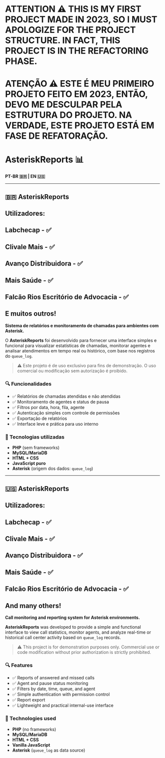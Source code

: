# ATTENTION ⚠️ THIS IS MY FIRST PROJECT MADE IN 2023, SO I MUST APOLOGIZE FOR THE PROJECT STRUCTURE. IN FACT, THIS PROJECT IS IN THE REFACTORING PHASE.
# ATENÇÃO ⚠️ ESTE É MEU PRIMEIRO PROJETO FEITO EM 2023, ENTÃO, DEVO ME DESCULPAR PELA ESTRUTURA DO PROJETO. NA VERDADE, ESTE PROJETO ESTÁ EM FASE DE REFATORAÇÃO.


# AsteriskReports 📊

**PT-BR 🇧🇷 | EN 🇺🇸**

---

## 🇧🇷 AsteriskReports
## Utilizadores:
## Labchecap - ✅
## Clivale Mais - ✅
## Avanço Distribuidora - ✅
## Mais Saúde - ✅
## Falcão Rios Escritório de Advocacia - ✅
## E muitos outros!

**Sistema de relatórios e monitoramento de chamadas para ambientes com Asterisk.**

O **AsteriskReports** foi desenvolvido para fornecer uma interface simples e funcional para visualizar estatísticas de chamadas, monitorar agentes e analisar atendimentos em tempo real ou histórico, com base nos registros do `queue_log`.

> ⚠️ Este projeto é de uso exclusivo para fins de demonstração. O uso comercial ou modificação sem autorização é proibido.

### 🔍 Funcionalidades

- ✅ Relatórios de chamadas atendidas e não atendidas
- ✅ Monitoramento de agentes e status de pausa
- ✅ Filtros por data, hora, fila, agente
- ✅ Autenticação simples com controle de permissões
- ✅ Exportação de relatórios
- ✅ Interface leve e prática para uso interno

### 🚀 Tecnologias utilizadas

- **PHP** (sem frameworks)
- **MySQL/MariaDB**
- **HTML + CSS**
- **JavaScript puro**
- **Asterisk** (origem dos dados: `queue_log`)



---

## 🇺🇸 AsteriskReports
## Utilizadores:
## Labchecap - ✅
## Clivale Mais - ✅
## Avanço Distribuidora - ✅
## Mais Saúde - ✅
## Falcão Rios Escritório de Advocacia - ✅
## And many others!

**Call monitoring and reporting system for Asterisk environments.**

**AsteriskReports** was developed to provide a simple and functional interface to view call statistics, monitor agents, and analyze real-time or historical call center activity based on `queue_log` records.

> ⚠️ This project is for demonstration purposes only. Commercial use or code modification without prior authorization is strictly prohibited.

### 🔍 Features

- ✅ Reports of answered and missed calls
- ✅ Agent and pause status monitoring
- ✅ Filters by date, time, queue, and agent
- ✅ Simple authentication with permission control
- ✅ Report export
- ✅ Lightweight and practical internal-use interface

### 🚀 Technologies used

- **PHP** (no frameworks)
- **MySQL/MariaDB**
- **HTML + CSS**
- **Vanilla JavaScript**
- **Asterisk** (`queue_log` as data source)

